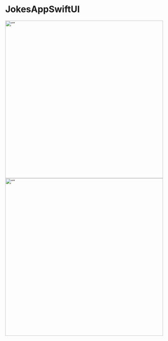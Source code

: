 # JokesAppSwiftUI



<img src="https://github.com/10urbulut/JokesAppSwiftUI/assets/77685360/2022c178-ded5-4245-8438-dfe3e3069f91" alt= “” width="500">

<img src="https://github.com/10urbulut/JokesAppSwiftUI/assets/77685360/df94f81a-7a7c-49e8-8e39-7a4e7c10ef37" alt= “” width="500">
